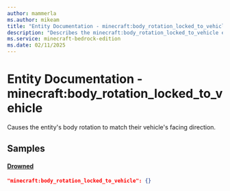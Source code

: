 ```yaml
---
author: mammerla
ms.author: mikeam
title: "Entity Documentation - minecraft:body_rotation_locked_to_vehicle"
description: "Describes the minecraft:body_rotation_locked_to_vehicle entity component"
ms.service: minecraft-bedrock-edition
ms.date: 02/11/2025 
---
```


# Entity Documentation - minecraft:body_rotation_locked_to_vehicle

Causes the entity's body rotation to match their vehicle's facing direction.


## Samples

#### [Drowned](https://github.com/Mojang/bedrock-samples/tree/preview/behavior_pack/entities/drowned.json)


```json
"minecraft:body_rotation_locked_to_vehicle": {}
```
